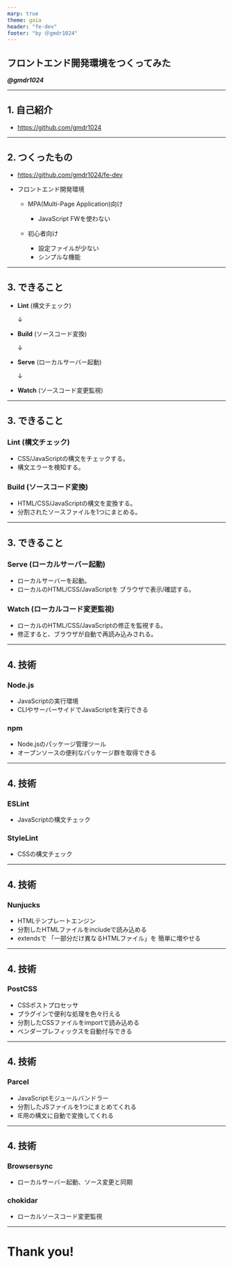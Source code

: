 ```yaml
---
marp: true
theme: gaia
header: "fe-dev"
footer: "by ＠gmdr1024"
---
```


## フロントエンド開発環境をつくってみた

***@gmdr1024***

---
## 1. 自己紹介
- https://github.com/gmdr1024

---
## 2. つくったもの  
- https://github.com/gmdr1024/fe-dev
- フロントエンド開発環境

  - MPA(Multi-Page Application)向け
    - JavaScript FWを使わない

  - 初心者向け
    - 設定ファイルが少ない
    - シンプルな機能

---
## 3. できること
- **Lint** (構文チェック)

  ↓

- **Build** (ソースコード変換)

  ↓

- **Serve** (ローカルサーバー起動)

  ↓

- **Watch** (ソースコード変更監視)

---
## 3. できること

### Lint (構文チェック) 
- CSS/JavaScriptの構文をチェックする。
- 構文エラーを検知する。 

### Build (ソースコード変換)
- HTML/CSS/JavaScriptの構文を変換する。
- 分割されたソースファイルを1つにまとめる。

---
## 3. できること

### Serve (ローカルサーバー起動) 
- ローカルサーバーを起動。
- ローカルのHTML/CSS/JavaScriptを
  ブラウザで表示/確認する。 

### Watch (ローカルコード変更監視)
- ローカルのHTML/CSS/JavaScriptの修正を監視する。
- 修正すると、ブラウザが自動で再読み込みされる。

---
## 4. 技術
### Node.js
- JavaScriptの実行環境
- CLIやサーバーサイドでJavaScriptを実行できる

### npm
- Node.jsのパッケージ管理ツール
- オープンソースの便利なパッケージ群を取得できる

---
## 4. 技術
### ESLint
- JavaScriptの構文チェック
### StyleLint
- CSSの構文チェック


---
## 4. 技術
### Nunjucks
  - HTMLテンプレートエンジン
  - 分割したHTMLファイルをincludeで読み込める
  - extendsで
    「一部分だけ異なるHTMLファイル」を
    簡単に増やせる

---
## 4. 技術
### PostCSS
  - CSSポストプロセッサ
  - プラグインで便利な処理を色々行える
  - 分割したCSSファイルをimportで読み込める
  - ベンダープレフィックスを自動付与できる

---
## 4. 技術
### Parcel
  - JavaScriptモジュールバンドラー
  - 分割したJSファイルを1つにまとめてくれる
  - IE用の構文に自動で変換してくれる

---
## 4. 技術
### Browsersync
- ローカルサーバー起動、ソース変更と同期

### chokidar
- ローカルソースコード変更監視

---
# Thank you!
